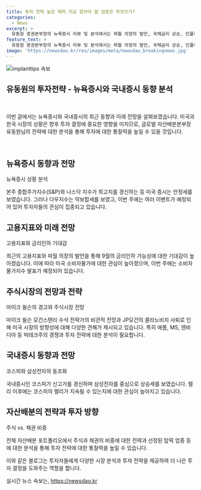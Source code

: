 ```yaml
---
title: 투자 전략 높은 매력 지금 잡아야 할 업종은 무엇인가?
categories:
  - News
excerpt: >
  유동원 증권본부장의 뉴욕증시 리뷰 및 분석에서는 파월 의장의 발언, 국채금리 상승, 인플레이션과 금리인하에 대한 관련 내용과 함께 애플, MS, 엔비디아의 시가총액 1위 경쟁, 코스피의 신고가 랠리와 빅테크주 투자 전략, 미국 러셀2000 중소형주의 상승, 6월 고용지표 및 국내증시 동향에 대한 정보가 포함되어 있습니다. 더 자세한 내용은 해당 링크를 통해 확인하세요. 간밤 뉴욕증시 마감 상황부터 파월 의장의 발언, 국채금리 상승 등 다양한 경제 이슈를 한눈에
feature_text: >
  유동원 증권본부장의 뉴욕증시 리뷰 및 분석에서는 파월 의장의 발언, 국채금리 상승, 인플레이션과 금리인하에 대한 관련 내용과 함께 애플, MS, 엔비디아의 시가총액 1위 경쟁, 코스피의 신고가 랠리와 빅테크주 투자 전략, 미국 러셀2000 중소형주의 상승, 6월 고용지표 및 국내증시 동향에 대한 정보가 포함되어 있습니다. 더 자세한 내용은 해당 링크를 통해 확인하세요. 간밤 뉴욕증시 마감 상황부터 파월 의장의 발언, 국채금리 상승 등 다양한 경제 이슈를 한눈에
image: 'https://newsdao.kr/res/images/meta/newsdao_breakingnews.jpg'
---
```


<p><img src="https://newsdao.kr/res/images/meta/newsdao_breakingnews.jpg" alt="implanttips 속보" /></p>

<h2 data-ke-size="size26">유동원의 투자전략 - 뉴욕증시와 국내증시 동향 분석</h2>

<p data-ke-size="size16">&nbsp;</p>

<p>이번 글에서는 뉴욕증시와 국내증시의 최근 동향과 미래 전망을 살펴보겠습니다. 미국과 한국 시장의 상황은 향후 투자 결정에 중요한 영향을 미치므로, 글로벌 자산배분본부장 유동원님의 전략에 대한 분석을 통해 투자에 대한 통찰력을 높일 수 있을 것입니다.</p>

<p data-ke-size="size16">&nbsp;</p>

<h2 data-ke-size="size22">뉴욕증시 동향과 전망</h2>

<p data-ke-size="size16">뉴욕증시 상황 분석</p>

<p>본주 종합주가지수(S&amp;P)와 나스닥 지수가 최고치를 경신하는 등 미국 증시는 안정세를 보였습니다. 그러나 다우지수는 약보합세를 보였고, 이번 주에는 여러 이벤트가 예정되어 있어 투자자들의 관심이 집중되고 있습니다.</p>

<h2 data-ke-size="size22">고용지표와 미래 전망</h2>

<p data-ke-size="size16">고용지표와 금리인하 기대감</p>

<p>최근의 고용지표와 파월 의장의 발언을 통해 9월의 금리인하 가능성에 대한 기대감이 높아졌습니다. 이에 따라 미국 소비자물가에 대한 관심이 높아졌으며, 이번 주에는 소비자물가지수 발표가 예정되어 있습니다.</p>

<h2 data-ke-size="size22">주식시장의 전망과 전략</h2>

<p data-ke-size="size16">마이크 윌슨의 경고와 주식시장 전망</p>

<p>마이크 윌슨 모건스탠리 수석 전략가의 비관적 전망과 JP모건의 콜라노비치 사퇴로 인해 미국 시장의 방향성에 대해 다양한 견해가 제시되고 있습니다. 특히 애플, MS, 엔비디아 등 빅테크주의 경쟁과 투자 전략에 대한 분석이 필요합니다.</p>

<h2 data-ke-size="size22">국내증시 동향과 전망</h2>

<p data-ke-size="size16">코스피와 삼성전자의 동조화</p>

<p>국내증시인 코스피가 신고가를 경신하며 삼성전자를 중심으로 상승세를 보였습니다. 랠리 이후에는 코스피의 랠리가 지속될 수 있는지에 대한 관심이 높아지고 있습니다.</p>

<h2 data-ke-size="size22">자산배분의 전략과 투자 방향</h2>

<p data-ke-size="size16">주식 vs. 채권 비중</p>

<p>전체 자산배분 포트폴리오에서 주식과 채권의 비중에 대한 전략과 선정된 탑픽 업종 등에 대한 분석을 통해 투자 전략에 대한 통찰력을 높일 수 있습니다.</p>

<p>이와 같은 블로그는 투자자들에게 다양한 시장 분석과 투자 전략을 제공하여 더 나은 투자 결정을 도와주는 역할을 합니다.</p>
실시간 뉴스 속보는, <a href="https://newsdao.kr" rel="dofollow">https://newsdao.kr</a>


